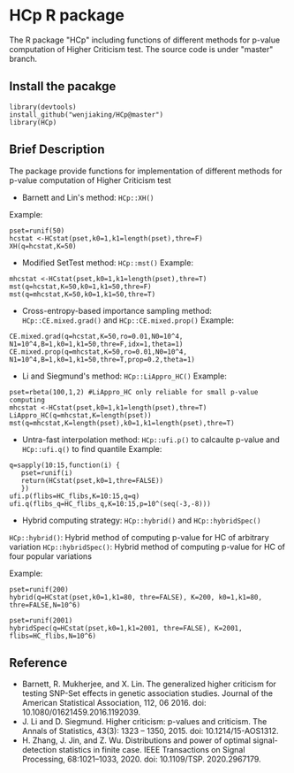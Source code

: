 # HCp R package

The R package "HCp" including functions of different methods for p-value computation of Higher Criticism test. The source code is under "master" branch.

## Install the pacakge

`library(devtools)` \
`install_github("wenjiaking/HCp@master")` \
`library(HCp)`

## Brief Description

The package provide functions for implementation of different methods for p-value computation of Higher Criticism test

* Barnett and Lin's method: `HCp::XH()`
 
Example: 

```
pset=runif(50)
hcstat <-HCstat(pset,k0=1,k1=length(pset),thre=F)
XH(q=hcstat,K=50)

```
* Modified SetTest method: `HCp::mst()` 
Example: 

```
mhcstat <-HCstat(pset,k0=1,k1=length(pset),thre=T)
mst(q=hcstat,K=50,k0=1,k1=50,thre=F)
mst(q=mhcstat,K=50,k0=1,k1=50,thre=T)

```
* Cross-entropy-based importance sampling method: `HCp::CE.mixed.grad()` and `HCp::CE.mixed.prop()` 
Example: 

```
CE.mixed.grad(q=hcstat,K=50,ro=0.01,N0=10^4, N1=10^4,B=1,k0=1,k1=50,thre=F,idx=1,theta=1)
CE.mixed.prop(q=mhcstat,K=50,ro=0.01,N0=10^4, N1=10^4,B=1,k0=1,k1=50,thre=T,prop=0.2,theta=1)

```
* Li and Siegmund's method: `HCp::LiAppro_HC()` 
Example: 

```
pset=rbeta(100,1,2) #LiAppro_HC only reliable for small p-value computing
mhcstat <-HCstat(pset,k0=1,k1=length(pset),thre=T)
LiAppro_HC(q=mhcstat,K=length(pset))
mst(q=mhcstat,K=length(pset),k0=1,k1=length(pset),thre=T)

```
* Untra-fast interpolation method: `HCp::ufi.p()` to calcaulte p-value and `HCp::ufi.q()` to find quantile 
Example: 

```
q=sapply(10:15,function(i) {
   pset=runif(i)
   return(HCstat(pset,k0=1,thre=FALSE))
   })
ufi.p(flibs=HC_flibs,K=10:15,q=q)
ufi.q(flibs_q=HC_flibs_q,K=10:15,p=10^(seq(-3,-8)))

```
* Hybrid computing strategy: `HCp::hybrid()` and `HCp::hybridSpec()`

`HCp::hybrid()`: Hybrid method of computing p-value for HC of arbitrary variation
`HCp::hybridSpec()`: Hybrid method of computing p-value for HC of four popular variations

Example: 

```
pset=runif(200)
hybrid(q=HCstat(pset,k0=1,k1=80, thre=FALSE), K=200, k0=1,k1=80, thre=FALSE,N=10^6)

pset=runif(2001)
hybridSpec(q=HCstat(pset,k0=1,k1=2001, thre=FALSE), K=2001, flibs=HC_flibs,N=10^6)

```
## Reference
* Barnett, R. Mukherjee, and X. Lin. The generalized higher criticism for testing SNP-Set effects in genetic association studies. Journal of the American Statistical Association, 112, 06 2016. doi: 10.1080/01621459.2016.1192039.
* J. Li and D. Siegmund. Higher criticism: p-values and criticism. The Annals of Statistics, 43(3): 1323 – 1350, 2015. doi: 10.1214/15-AOS1312.
* H. Zhang, J. Jin, and Z. Wu. Distributions and power of optimal signal-detection statistics in finite case. IEEE Transactions on Signal Processing, 68:1021–1033, 2020. doi: 10.1109/TSP. 2020.2967179.
